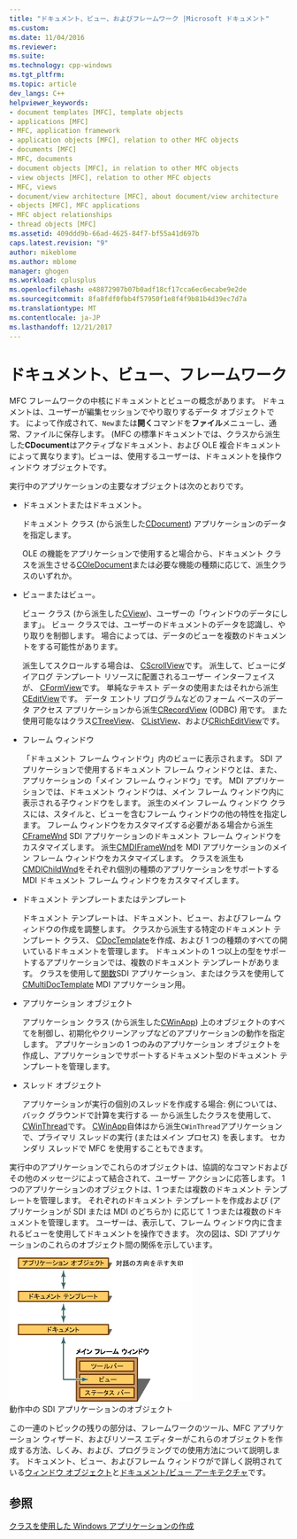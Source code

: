 ```yaml
---
title: "ドキュメント、ビュー、およびフレームワーク |Microsoft ドキュメント"
ms.custom: 
ms.date: 11/04/2016
ms.reviewer: 
ms.suite: 
ms.technology: cpp-windows
ms.tgt_pltfrm: 
ms.topic: article
dev_langs: C++
helpviewer_keywords:
- document templates [MFC], template objects
- applications [MFC]
- MFC, application framework
- application objects [MFC], relation to other MFC objects
- documents [MFC]
- MFC, documents
- document objects [MFC], in relation to other MFC objects
- view objects [MFC], relation to other MFC objects
- MFC, views
- document/view architecture [MFC], about document/view architecture
- objects [MFC], MFC applications
- MFC object relationships
- thread objects [MFC]
ms.assetid: 409ddd9b-66ad-4625-84f7-bf55a41d697b
caps.latest.revision: "9"
author: mikeblome
ms.author: mblome
manager: ghogen
ms.workload: cplusplus
ms.openlocfilehash: e48872907b07b0adf18cf17cca6ec6ecabe9e2de
ms.sourcegitcommit: 8fa8fdf0fbb4f57950f1e8f4f9b81b4d39ec7d7a
ms.translationtype: MT
ms.contentlocale: ja-JP
ms.lasthandoff: 12/21/2017
---
```

# <a name="documents-views-and-the-framework"></a>ドキュメント、ビュー、フレームワーク
MFC フレームワークの中核にドキュメントとビューの概念があります。 ドキュメントは、ユーザーが編集セッションでやり取りするデータ オブジェクトです。 によって作成されて、`New`または**開く**コマンドを**ファイル**メニューし、通常、ファイルに保存します。 (MFC の標準ドキュメントでは、クラスから派生した**CDocument**はアクティブなドキュメント、および OLE 複合ドキュメントによって異なります)。ビューは、使用するユーザーは、ドキュメントを操作ウィンドウ オブジェクトです。  
  
 実行中のアプリケーションの主要なオブジェクトは次のとおりです。  
  
-   ドキュメントまたはドキュメント。  
  
     ドキュメント クラス (から派生した[CDocument](../mfc/reference/cdocument-class.md)) アプリケーションのデータを指定します。  
  
     OLE の機能をアプリケーションで使用すると場合から、ドキュメント クラスを派生させる[COleDocument](../mfc/reference/coledocument-class.md)または必要な機能の種類に応じて、派生クラスのいずれか。  
  
-   ビューまたはビュー。  
  
     ビュー クラス (から派生した[CView](../mfc/reference/cview-class.md))、ユーザーの「ウィンドウのデータにします」。 ビュー クラスでは、ユーザーのドキュメントのデータを認識し、やり取りを制御します。 場合によっては、データのビューを複数のドキュメントをする可能性があります。  
  
     派生してスクロールする場合は、 [CScrollView](../mfc/reference/cscrollview-class.md)です。 派生して、ビューにダイアログ テンプレート リソースに配置されるユーザー インターフェイスが、 [CFormView](../mfc/reference/cformview-class.md)です。 単純なテキスト データの使用またはそれから派生[CEditView](../mfc/reference/ceditview-class.md)です。 データ エントリ プログラムなどのフォーム ベースのデータ アクセス アプリケーションから派生[CRecordView](../mfc/reference/crecordview-class.md) (ODBC) 用です。 また使用可能なはクラス[CTreeView](../mfc/reference/ctreeview-class.md)、 [CListView](../mfc/reference/clistview-class.md)、および[CRichEditView](../mfc/reference/cricheditview-class.md)です。  
  
-   フレーム ウィンドウ  
  
     「ドキュメント フレーム ウィンドウ」内のビューに表示されます。 SDI アプリケーションで使用するドキュメント フレーム ウィンドウとは、また、アプリケーションの「メイン フレーム ウィンドウ」です。 MDI アプリケーションでは、ドキュメント ウィンドウは、メイン フレーム ウィンドウ内に表示される子ウィンドウをします。 派生のメイン フレーム ウィンドウ クラスには、スタイルと、ビューを含むフレーム ウィンドウの他の特性を指定します。 フレーム ウィンドウをカスタマイズする必要がある場合から派生[CFrameWnd](../mfc/reference/cframewnd-class.md) SDI アプリケーションのドキュメント フレーム ウィンドウをカスタマイズします。 派生[CMDIFrameWnd](../mfc/reference/cmdiframewnd-class.md)を MDI アプリケーションのメイン フレーム ウィンドウをカスタマイズします。 クラスを派生も[CMDIChildWnd](../mfc/reference/cmdichildwnd-class.md)をそれぞれ個別の種類のアプリケーションをサポートする MDI ドキュメント フレーム ウィンドウをカスタマイズします。  
  
-   ドキュメント テンプレートまたはテンプレート  
  
     ドキュメント テンプレートは、ドキュメント、ビュー、およびフレーム ウィンドウの作成を調整します。 クラスから派生する特定のドキュメント テンプレート クラス、 [CDocTemplate](../mfc/reference/cdoctemplate-class.md)を作成、および 1 つの種類のすべての開いているドキュメントを管理します。 ドキュメントの 1 つ以上の型をサポートするアプリケーションでは、複数のドキュメント テンプレートがあります。 クラスを使用して[関数](../mfc/reference/csingledoctemplate-class.md)SDI アプリケーション、またはクラスを使用して[CMultiDocTemplate](../mfc/reference/cmultidoctemplate-class.md) MDI アプリケーション用。  
  
-   アプリケーション オブジェクト  
  
     アプリケーション クラス (から派生した[CWinApp](../mfc/reference/cwinapp-class.md)) 上のオブジェクトのすべてを制御し、初期化やクリーンアップなどのアプリケーションの動作を指定します。 アプリケーションの 1 つのみのアプリケーション オブジェクトを作成し、アプリケーションでサポートするドキュメント型のドキュメント テンプレートを管理します。  
  
-   スレッド オブジェクト  
  
     アプリケーションが実行の個別のスレッドを作成する場合: 例については、バック グラウンドで計算を実行する — から派生したクラスを使用して、 [CWinThread](../mfc/reference/cwinthread-class.md)です。 [CWinApp](../mfc/reference/cwinapp-class.md)自体はから派生`CWinThread`アプリケーションで、プライマリ スレッドの実行 (またはメイン プロセス) を表します。 セカンダリ スレッドで MFC を使用することもできます。  
  
 実行中のアプリケーションでこれらのオブジェクトは、協調的なコマンドおよびその他のメッセージによって結合されて、ユーザー アクションに応答します。 1 つのアプリケーションのオブジェクトは、1 つまたは複数のドキュメント テンプレートを管理します。 それぞれのドキュメント テンプレートを作成および (アプリケーションが SDI または MDI のどちらか) に応じて 1 つまたは複数のドキュメントを管理します。 ユーザーは、表示して、フレーム ウィンドウ内に含まれるビューを使用してドキュメントを操作できます。 次の図は、SDI アプリケーションのこれらのオブジェクト間の関係を示しています。  
  
 ![実行中の SDI アプリケーション内のオブジェクト](../mfc/media/vc386v1.gif "vc386v1")  
動作中の SDI アプリケーションのオブジェクト  
  
 この一連のトピックの残りの部分は、フレームワークのツール、MFC アプリケーション ウィザード、およびリソース エディターがこれらのオブジェクトを作成する方法、しくみ、および、プログラミングでの使用方法について説明します。 ドキュメント、ビュー、およびフレーム ウィンドウがで詳しく説明されている[ウィンドウ オブジェクト](../mfc/window-objects.md)と[ドキュメント/ビュー アーキテクチャ](../mfc/document-view-architecture.md)です。  
  
## <a name="see-also"></a>参照  
 [クラスを使用した Windows アプリケーションの作成](../mfc/using-the-classes-to-write-applications-for-windows.md)

